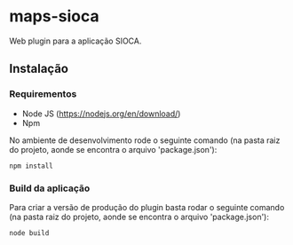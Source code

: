 # maps-sioca

Web plugin para a aplicação SIOCA.

## Instalação

### Requirementos

- Node JS (https://nodejs.org/en/download/)
- Npm

No ambiente de desenvolvimento rode o seguinte comando (na pasta raiz do projeto, aonde se encontra o arquivo 'package.json'):

```
npm install
```

### Build da aplicação

Para criar a versão de produção do plugin basta rodar o seguinte comando (na pasta raiz do projeto, aonde se encontra o arquivo 'package.json'):

```
node build
``` 